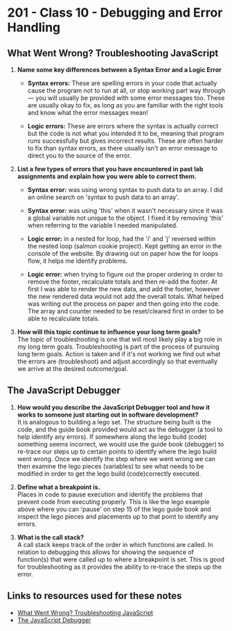 # 201 - Class 10 - Debugging and Error Handling

## What Went Wrong? Troubleshooting JavaScript

1. **Name some key differences between a Syntax Error and a Logic Error**  
    * **Syntax errors:** These are spelling errors in your code that actually cause the program not to run at all, or stop working part way through — you will usually be provided with some error messages too. These are usually okay to fix, as long as you are familiar with the right tools and know what the error messages mean!

    * **Logic errors:** These are errors where the syntax is actually correct but the code is not what you intended it to be, meaning that program runs successfully but gives incorrect results. These are often harder to fix than syntax errors, as there usually isn't an error message to direct you to the source of the error.

2. **List a few types of errors that you have encountered in past lab assignments and explain how you were able to correct them.**  

    * **Syntax error:** was using wrong syntax to push data to an array.  I did an online search on 'syntax to push data to an array'.  

    * **Syntax error:** was using 'this' when it wasn't necessary since it was a global variable not unique to the object.  I fixed it by removing 'this' when referring to the variable I needed manipulated.  

    * **Logic error:** in a nested for loop, had the 'i' and 'j' reversed within the nested loop (salmon cookie project).  Kept getting an error in the console of the website. By drawing out on paper how the for loops flow, it helps me identify problems.

    * **Logic error:** when trying to figure out the proper ordering in order to remove the footer, recalculate totals and then re-add the footer.  At first I was able to render the new data, and add the footer, however the new rendered data would not add the overall totals.  What helped was writing out the process on paper and then going into the code.  The array and counter needed to be reset/cleared first in order to be able to recalculate totals.

3. **How will this topic continue to influence your long term goals?**  
The topic of troubleshooting is one that will most likely play a big role in my long term goals. Troubleshooting is part of the process of pursuing long term goals.  Action is taken and if it's not working we find out what the errors are (troubleshoot) and adjust accordingly so that eventually we arrive at the desired outcome/goal.

## The JavaScript Debugger

1. **How would you describe the JavaScript Debugger tool and how it works to someone just starting out in software development?**  
It is analogous to building a lego set. The structure being built is the code, and the guide book provided would act as the debugger (a tool to help identify any errors).  If somewhere along the lego build (code) something seems incorrect, we would use the guide book (debugger) to re-trace our steps up to certain points to identify where the lego build went wrong. Once we identify the step where we went wrong we can then examine the lego pieces (variables) to see what needs to be modified in order to get the lego build (code)correctly executed.  

2. **Define what a breakpoint is.**  
Places in code to pause execution and identify the problems that prevent code from executing properly.  This is like the lego example above where you can 'pause' on step 15 of the lego guide book and inspect the lego pieces and placements up to that point to identify any errors.

3. **What is the call stack?**  
A call stack keeps track of the order in which functions are called.  In relation to debugging this allows for showing the sequence of function(s) that were called up to where a breakpoint is set.  This is good for troubleshooting as it provides the ability to re-trace the steps up the error.

## Links to resources used for these notes

* [What Went Wrong? Troubleshooting JavaScript](https://developer.mozilla.org/en-US/docs/Learn/JavaScript/First_steps/What_went_wrong)
* [The JavaScript Debugger](https://developer.mozilla.org/en-US/docs/Learn/Common_questions/Tools_and_setup/What_are_browser_developer_tools#the_javascript_debugger)
